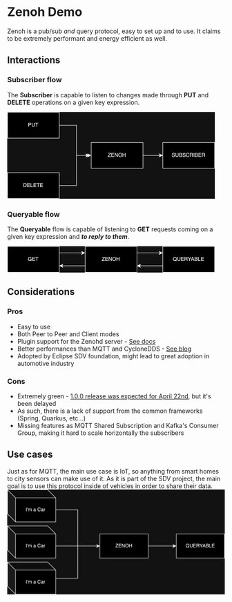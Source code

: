 # Zenoh Demo
Zenoh is a pub/sub _and_ query protocol, easy to set up and to use. It claims to be extremely performant and energy efficient as well.

## Interactions

### Subscriber flow
The **Subscriber** is capable to listen to changes made through **PUT** and **DELETE** operations on a given key expression.

![Subscriber Flow](./docs/SubscriberFlow.drawio.png)

### Queryable flow
The **Queryable** flow is capable of listening to **GET** requests coming on a given key expression and **_to reply to them_**.

![Queryable Flow](./docs/QueryableFlow.drawio.png)

## Considerations

### Pros
- Easy to use
- Both Peer to Peer and Client modes
- Plugin support for the Zenohd server - [See docs](https://zenoh.io/docs/manual/plugins/)
- Better performances than MQTT and CycloneDDS - [See blog](https://zenoh.io/blog/2023-03-21-zenoh-vs-mqtt-kafka-dds/)
- Adopted by Eclipse SDV foundation, might lead to great adoption in automotive industry

### Cons
- Extremely green - [1.0.0 release was expected for April 22nd](https://github.com/orgs/eclipse-zenoh/projects/9?pane=issue&itemId=51047701), but it's been delayed
- As such, there is a lack of support from the common frameworks (Spring, Quarkus, etc...)
- Missing features as MQTT Shared Subscription and Kafka's Consumer Group, making it hard to scale horizontally the subscribers

## Use cases
Just as for MQTT, the main use case is IoT, so anything from smart homes to city sensors can make use of it. 
As it is part of the SDV project, the main goal is to use this protocol inside of vehicles in order to share their data.
![Car Example](./docs/CarExample.drawio.png)


